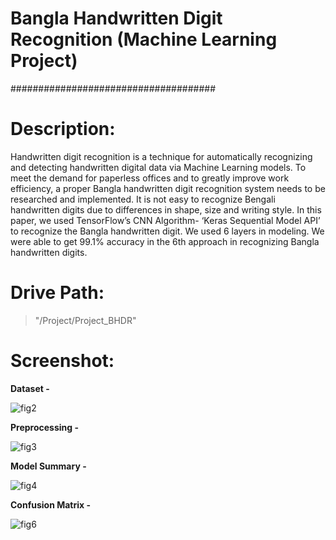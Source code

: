 # Bangla Handwritten Digit Recognition (Machine Learning Project)
#####################################

# Description:

Handwritten digit recognition is a technique for automatically recognizing and detecting handwritten digital data via Machine Learning models. To meet the demand for paperless offices and to greatly improve work efficiency, a proper Bangla handwritten digit recognition system needs to be researched and implemented. It is not easy to recognize Bengali handwritten digits due to differences in shape, size and writing style. In this paper, we used TensorFlow’s CNN Algorithm- ‘Keras Sequential Model API’ to recognize the Bangla handwritten digit. We used 6 layers in modeling. We were able to get 99.1% accuracy in the 6th approach in recognizing Bangla handwritten digits.

# Drive Path:

> "/Project/Project_BHDR"

# Screenshot:

**Dataset -**

![fig2](https://user-images.githubusercontent.com/48239104/164612849-66861364-827b-46b9-a7b6-ca8ae92d6d6e.png)

**Preprocessing -**

![fig3](https://user-images.githubusercontent.com/48239104/164612971-0dfdd017-44d6-4ab1-9620-523858cf863a.png)

**Model Summary -**

![fig4](https://user-images.githubusercontent.com/48239104/164613009-fb7079a8-f974-4e0b-9158-70506baca17f.png)

**Confusion Matrix -**

![fig6](https://user-images.githubusercontent.com/48239104/164613057-6a9a525f-3a0d-4d05-af94-0734bc765a10.png)
